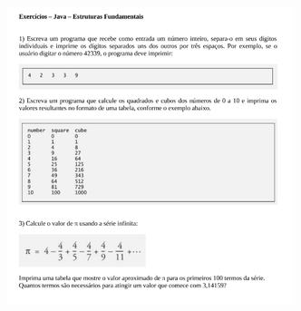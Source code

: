 <div align="center">
<img src ="https://github.com/Joaobertoncelo/Atividades-Programacao-Orientada-a-Objetos/blob/main/src/atividade_1_Introducao/atividade1.png?raw=true" />
</div>